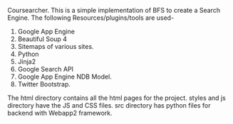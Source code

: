 Coursearcher.
This is a simple implementation of BFS to create a Search Engine.
The following Resources/plugins/tools are used-
1. Google App Engine
2. Beautiful Soup 4
3. Sitemaps of various sites.
4. Python
5. Jinja2
6. Google Search API
7. Google App Engine NDB Model.
8. Twitter Bootstrap.

The html directory contains all the html pages for the project.
styles and js directory have the JS and CSS files.
src directory has python files for backend with Webapp2 framework.